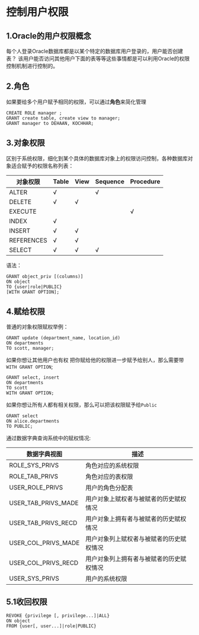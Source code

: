 #	控制用户权限
##	1.Oracle的用户权限概念
每个人登录Oracle数据库都是以某个特定的数据库用户登录的，用户能否创建表？ 该用户能否访问其他用户下面的表等等这些事情都是可以利用Oracle的权限控制机制进行控制的。

##	2.角色
如果要给多个用户赋予相同的权限，可以通过**角色**来简化管理

    CREATE ROLE manager ;
    GRANT create table, create view to manager;
    GRANT manager to DEHAAN, KOCHHAR;

##	3.对象权限
区别于系统权限，细化到某个具体的数据库对象上的权限访问控制，各种数据库对象适合赋予的权限名称列表：

|  对象权限  |Table|View|Sequence|Procedure|
|---------|----|-----|--------|---------|
|  ALTER  |  √ |     |   √    |         |
|  DELETE |  √ |  √  |        |         |
|  EXECUTE |    |     |        |   √     |
|  INDEX |  √ |     |        |         |
|  INSERT | √  |  √  |        |         |
|  REFERENCES | √  |  √  |        |         |
|  SELECT | √  |  √  |   √    |          |

语法：

    GRANT object_priv [(columns)]
    ON object
    TO {user|role|PUBLIC}
    [WITH GRANT OPTION];

##	4.赋给权限
普通的对象权限赋权举例：

	GRANT update (department_name, location_id)
    ON departments
    TO scott, manager;

如果你想让其他用户也有权 把你赋给他的权限进一步赋予给别人，那么需要带`WITH GRANT OPTION`;

	GRANT select, insert
    ON departments
    TO scott
    WITH GRANT OPTION;

如果你想让所有人都有相关权限，那么可以把该权限赋予给`Public`

    GRANT select
    ON alice.departments
    TO PUBLIC;

通过数据字典查询系统中的赋权情况:

| 数据字典视图 | 描述 |
|--------|--------|
|    ROLE_SYS_PRIVS    |    角色对应的系统权限    |
|    ROLE_TAB_PRIVS    |    角色对应的表权限    |
|    USER_ROLE_PRIVS    |    用户的角色分配表    |
|    USER_TAB_PRIVS_MADE    |    用户对象上赋权者与被赋者的历史赋权情况    |
|    USER_TAB_PRIVS_RECD    |    用户对象上拥有者与被赋者的历史赋权情况    |
|    USER_COL_PRIVS_MADE    |    用户对象列上赋权者与被赋者的历史赋权情况    |
|    USER_COL_PRIVS_RECD    |    用户对象列上拥有者与被赋者的历史赋权情况    |
|    USER_SYS_PRIVS    |    用户的系统权限    |

##	5.1收回权限
	REVOKE {privilege [, privilege...]|ALL}
    ON object
    FROM {user[, user...]|role|PUBLIC}

